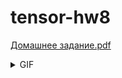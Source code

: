 # tensor-hw8

[Домашнее задание.pdf](https://github.com/k-antonov/tensor-hw8/files/8571430/default.pdf)

<details>
  <summary>GIF</summary>
  
  ![tensor-hw8](https://user-images.githubusercontent.com/64361468/165505139-3210af3e-3a95-4213-8aa3-92a7b0dcb358.gif)
  
</details>
